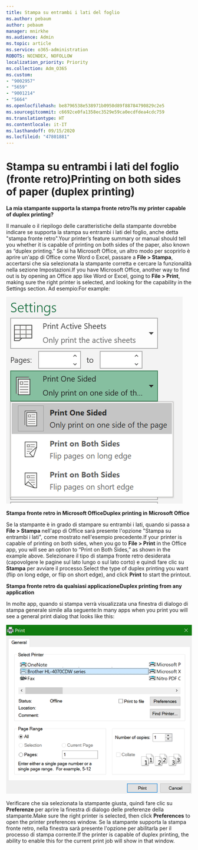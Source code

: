 ```yaml
---
title: Stampa su entrambi i lati del foglio
ms.author: pebaum
author: pebaum
manager: mnirkhe
ms.audience: Admin
ms.topic: article
ms.service: o365-administration
ROBOTS: NOINDEX, NOFOLLOW
localization_priority: Priority
ms.collection: Adm_O365
ms.custom:
- "9002957"
- "5659"
- "9001214"
- "5664"
ms.openlocfilehash: be8796538e538971b0950d89f88784790829c2e5
ms.sourcegitcommit: c6692ce0fa1358ec3529e59ca0ecdfdea4cdc759
ms.translationtype: HT
ms.contentlocale: it-IT
ms.lasthandoff: 09/15/2020
ms.locfileid: "47801881"
---
```

# <a name="printing-on-both-sides-of-paper-duplex-printing"></a><span data-ttu-id="55b95-102">Stampa su entrambi i lati del foglio (fronte retro)</span><span class="sxs-lookup"><span data-stu-id="55b95-102">Printing on both sides of paper (duplex printing)</span></span>

<span data-ttu-id="55b95-103">**La mia stampante supporta la stampa fronte retro?**</span><span class="sxs-lookup"><span data-stu-id="55b95-103">**Is my printer capable of duplex printing?**</span></span>

<span data-ttu-id="55b95-104">Il manuale o il riepilogo delle caratteristiche della stampante dovrebbe indicare se supporta la stampa su entrambi i lati del foglio, anche detta "stampa fronte retro".</span><span class="sxs-lookup"><span data-stu-id="55b95-104">Your printer’s feature summary or manual should tell you whether it is capable of printing on both sides of the paper, also known as “duplex printing.”</span></span> <span data-ttu-id="55b95-105">Se si ha Microsoft Office, un altro modo per scoprirlo è aprire un'app di Office come Word o Excel, passare a **File > Stampa**, accertarsi che sia selezionata la stampante corretta e cercare la funzionalità nella sezione Impostazioni.</span><span class="sxs-lookup"><span data-stu-id="55b95-105">If you have Microsoft Office, another way to find out is by opening an Office app like Word or Excel, going to **File > Print**, making sure the right printer is selected, and looking for the capability in the Settings section.</span></span> <span data-ttu-id="55b95-106">Ad esempio:</span><span class="sxs-lookup"><span data-stu-id="55b95-106">For example:</span></span> 

![Impostazioni stampante](media/print-settings.png)

<span data-ttu-id="55b95-108">**Stampa fronte retro in Microsoft Office**</span><span class="sxs-lookup"><span data-stu-id="55b95-108">**Duplex printing in Microsoft Office**</span></span>

<span data-ttu-id="55b95-109">Se la stampante è in grado di stampare su entrambi i lati, quando si passa a **File > Stampa** nell'app di Office sarà presente l'opzione "Stampa su entrambi i lati", come mostrato nell'esempio precedente.</span><span class="sxs-lookup"><span data-stu-id="55b95-109">If your printer is capable of printing on both sides, when you go to **File > Print** in the Office app, you will see an option to “Print on Both Sides,” as shown in the example above.</span></span>  <span data-ttu-id="55b95-110">Selezionare il tipo di stampa fronte retro desiderata (capovolgere le pagine sul lato lungo o sul lato corto) e quindi fare clic su **Stampa** per avviare il processo.</span><span class="sxs-lookup"><span data-stu-id="55b95-110">Select the type of duplex printing you want (flip on long edge, or flip on short edge), and click **Print** to start the printout.</span></span>

<span data-ttu-id="55b95-111">**Stampa fronte retro da qualsiasi applicazione**</span><span class="sxs-lookup"><span data-stu-id="55b95-111">**Duplex printing from any application**</span></span>

<span data-ttu-id="55b95-112">In molte app, quando si stampa verrà visualizzata una finestra di dialogo di stampa generale simile alla seguente:</span><span class="sxs-lookup"><span data-stu-id="55b95-112">In many apps when you print you will see a general print dialog that looks like this:</span></span> 

![Finestra di dialogo Stampa](media/print-dialog.png)

<span data-ttu-id="55b95-114">Verificare che sia selezionata la stampante giusta, quindi fare clic su **Preferenze** per aprire la finestra di dialogo delle preferenze della stampante.</span><span class="sxs-lookup"><span data-stu-id="55b95-114">Make sure the right printer is selected, then click **Preferences** to open the printer preferences window.</span></span> <span data-ttu-id="55b95-115">Se la stampante supporta la stampa fronte retro, nella finestra sarà presente l'opzione per abilitarla per il processo di stampa corrente.</span><span class="sxs-lookup"><span data-stu-id="55b95-115">If the printer is capable of duplex printing, the ability to enable this for the current print job will show in that window.</span></span>
